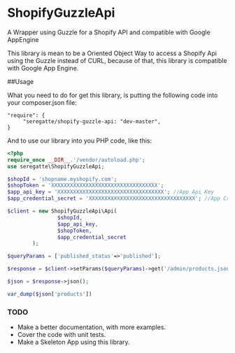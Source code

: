# ShopifyGuzzleApi
A Wrapper using Guzzle for a Shopify API and compatible with Google AppEngine

This library is mean to be a Oriented Object Way to access a Shopify Api using the Guzzle instead of CURL, because of that, this library is compatible with Google App Engine.

##Usage

What you need to do for get this library, is putting the following code into your composer.json file:

```
"require": {
     "seregatte/shopify-guzzle-api: "dev-master",
}
```

And to use our library into you PHP code, like this:

```php
<?php
require_once __DIR__.'/vendor/autoload.php';
use seregatte\ShopifyGuzzleApi;

$shopId = 'shopname.myshopify.com';
$shopToken = 'XXXXXXXXXXXXXXXXXXXXXXXXXXXXXXXXXX';
$app_api_key = 'XXXXXXXXXXXXXXXXXXXXXXXXXXXXXXXXXX'; //App Api Key
$app_credential_secret = 'XXXXXXXXXXXXXXXXXXXXXXXXXXXXXXXXXX'; //App Credential Sets

$client = new ShopifyGuzzleApi\Api(
				$shopId, 
				$app_api_key, 
				$shopToken, 
				$app_credential_secret
		);

$queryParams = ['published_status'=>'published'];

$response = $client->setParams($queryParams)->get('/admin/products.json');

$json = $response->json();

var_dump($json['products'])
```

### TODO

- Make a better documentation, with more examples.
- Cover the code with unit tests.
- Make a Skeleton App using this library.

